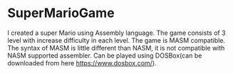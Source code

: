 # SuperMarioGame
I created a super Mario using Assembly language. The game consists of 3 level with increase difficulty in each level. The game is MASM compatible. The syntax of MASM is little different than NASM, it is not compatible with NASM supported assembler. Can be played using DOSBox(can be downloaded from here https://www.dosbox.com/). 
